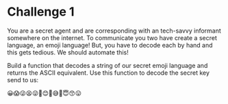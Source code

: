 # Challenge 1

You are a secret agent and are corresponding with an tech-savvy informant
somewhere on the internet. To communicate you two have create a secret language,
an emoji language! But, you have to decode each by hand and this gets tedious.
We should automate this!

Build a function that decodes a string of our secret emoji language and returns
the ASCII equivalent. Use this function to decode the secret key send to us:

😀😱😜😫😜🤕😊🤑😅🤬😇😙😛
